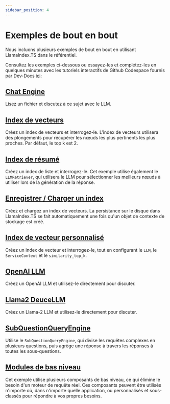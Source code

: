 ```yaml
---
sidebar_position: 4
---
```


# Exemples de bout en bout

Nous incluons plusieurs exemples de bout en bout en utilisant LlamaIndex.TS dans le référentiel.

Consultez les exemples ci-dessous ou essayez-les et complétez-les en quelques minutes avec les tutoriels interactifs de Github Codespace fournis par Dev-Docs [ici](https://codespaces.new/team-dev-docs/lits-dev-docs-playground?devcontainer_path=.devcontainer%2Fjavascript_ltsquickstart%2Fdevcontainer.json):

## [Chat Engine](https://github.com/run-llama/LlamaIndexTS/blob/main/examples/chatEngine.ts)

Lisez un fichier et discutez à ce sujet avec le LLM.

## [Index de vecteurs](https://github.com/run-llama/LlamaIndexTS/blob/main/examples/vectorIndex.ts)

Créez un index de vecteurs et interrogez-le. L'index de vecteurs utilisera des plongements pour récupérer les nœuds les plus pertinents les plus proches. Par défaut, le top k est 2.

## [Index de résumé](https://github.com/run-llama/LlamaIndexTS/blob/main/examples/summaryIndex.ts)

Créez un index de liste et interrogez-le. Cet exemple utilise également le `LLMRetriever`, qui utilisera le LLM pour sélectionner les meilleurs nœuds à utiliser lors de la génération de la réponse.

## [Enregistrer / Charger un index](https://github.com/run-llama/LlamaIndexTS/blob/main/examples/storageContext.ts)

Créez et chargez un index de vecteurs. La persistance sur le disque dans LlamaIndex.TS se fait automatiquement une fois qu'un objet de contexte de stockage est créé.

## [Index de vecteur personnalisé](https://github.com/run-llama/LlamaIndexTS/blob/main/examples/vectorIndexCustomize.ts)

Créez un index de vecteur et interrogez-le, tout en configurant le `LLM`, le `ServiceContext` et le `similarity_top_k`.

## [OpenAI LLM](https://github.com/run-llama/LlamaIndexTS/blob/main/examples/openai.ts)

Créez un OpenAI LLM et utilisez-le directement pour discuter.

## [Llama2 DeuceLLM](https://github.com/run-llama/LlamaIndexTS/blob/main/examples/llamadeuce.ts)

Créez un Llama-2 LLM et utilisez-le directement pour discuter.

## [SubQuestionQueryEngine](https://github.com/run-llama/LlamaIndexTS/blob/main/examples/subquestion.ts)

Utilise le `SubQuestionQueryEngine`, qui divise les requêtes complexes en plusieurs questions, puis agrège une réponse à travers les réponses à toutes les sous-questions.

## [Modules de bas niveau](https://github.com/run-llama/LlamaIndexTS/blob/main/examples/lowlevel.ts)

Cet exemple utilise plusieurs composants de bas niveau, ce qui élimine le besoin d'un moteur de requête réel. Ces composants peuvent être utilisés n'importe où, dans n'importe quelle application, ou personnalisés et sous-classés pour répondre à vos propres besoins.
